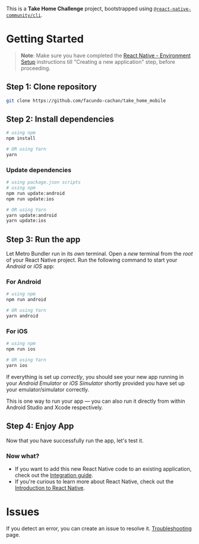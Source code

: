 This is a **Take Home Challenge** project, bootstrapped using [`@react-native-community/cli`](https://github.com/react-native-community/cli).

# Getting Started

>**Note**: Make sure you have completed the [React Native - Environment Setup](https://reactnative.dev/docs/environment-setup) instructions till "Creating a new application" step, before proceeding.

## Step 1: Clone repository

```bash
git clone https://github.com/facundo-cachan/take_home_mobile
```

## Step 2: Install dependencies

```bash
# using npm
npm install

# OR using Yarn
yarn
```
### Update dependencies

```bash
# using package.json scripts
# using npm
npm run update:android
npm run update:ios

# OR using Yarn
yarn update:android
yarn update:ios
```

## Step 3: Run the app

Let Metro Bundler run in its _own_ terminal. Open a _new_ terminal from the _root_ of your React Native project. Run the following command to start your _Android_ or _iOS_ app:

### For Android

```bash
# using npm
npm run android

# OR using Yarn
yarn android
```

### For iOS

```bash
# using npm
npm run ios

# OR using Yarn
yarn ios
```

If everything is set up _correctly_, you should see your new app running in your _Android Emulator_ or _iOS Simulator_ shortly provided you have set up your emulator/simulator correctly.

This is one way to run your app — you can also run it directly from within Android Studio and Xcode respectively.

## Step 4: Enjoy App

Now that you have successfully run the app, let's test it.

### Now what?

- If you want to add this new React Native code to an existing application, check out the [Integration guide](https://reactnative.dev/docs/integration-with-existing-apps).
- If you're curious to learn more about React Native, check out the [Introduction to React Native](https://reactnative.dev/docs/getting-started).

# Issues

If you detect an error, you can create an issue to resolve it. [Troubleshooting](https://github.com/facundo-cachan/take_home_mobile/issues) page.

